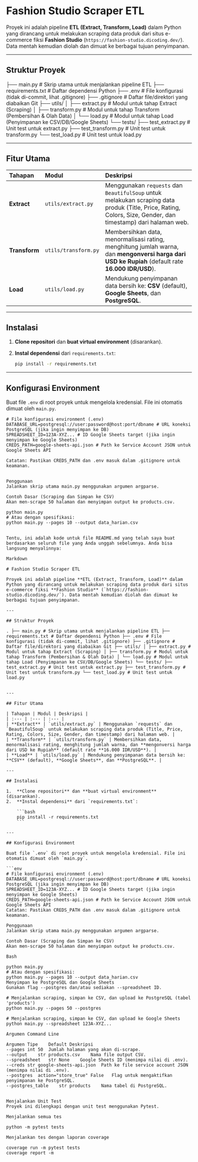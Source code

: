 # Fashion Studio Scraper ETL

Proyek ini adalah pipeline **ETL (Extract, Transform, Load)** dalam Python yang dirancang untuk melakukan scraping data produk dari situs e-commerce fiksi **Fashion Studio** (`https://fashion-studio.dicoding.dev/`). Data mentah kemudian diolah dan dimuat ke berbagai tujuan penyimpanan.

---

## Struktur Proyek

├── main.py                # Skrip utama untuk menjalankan pipeline ETL
├── requirements.txt       # Daftar dependensi Python
├── .env                   # File konfigurasi (tidak di-commit, lihat .gitignore)
├── .gitignore             # Daftar file/direktori yang diabaikan Git
├── utils/
│   ├── extract.py         # Modul untuk tahap Extract (Scraping)
│   ├── transform.py       # Modul untuk tahap Transform (Pembersihan & Olah Data)
│   └── load.py            # Modul untuk tahap Load (Penyimpanan ke CSV/DB/Google Sheets)
└── tests/
    ├── test_extract.py    # Unit test untuk extract.py
    ├── test_transform.py  # Unit test untuk transform.py
    └── test_load.py       # Unit test untuk load.py
    


---

## Fitur Utama

| Tahapan | Modul | Deskripsi |
| :--- | :--- | :--- |
| **Extract** | `utils/extract.py` | Menggunakan `requests` dan `BeautifulSoup` untuk melakukan scraping data produk (Title, Price, Rating, Colors, Size, Gender, dan timestamp) dari halaman web. |
| **Transform** | `utils/transform.py` | Membersihkan data, menormalisasi rating, menghitung jumlah warna, dan **mengonversi harga dari USD ke Rupiah** (default rate **16.000 IDR/USD**). |
| **Load** | `utils/load.py` | Mendukung penyimpanan data bersih ke: **CSV** (default), **Google Sheets**, dan **PostgreSQL**. |

---

## Instalasi

1.  **Clone repositori** dan **buat virtual environment** (disarankan).
2.  **Instal dependensi** dari `requirements.txt`:

    ```bash
    pip install -r requirements.txt
    ```

---

## Konfigurasi Environment

Buat file `.env` di root proyek untuk mengelola kredensial. File ini otomatis dimuat oleh `main.py`.

```env
# File konfigurasi environment (.env)
DATABASE_URL=postgresql://user:password@host:port/dbname # URL koneksi PostgreSQL (jika ingin menyimpan ke DB)
SPREADSHEET_ID=123A-XYZ... # ID Google Sheets target (jika ingin menyimpan ke Google Sheets)
CREDS_PATH=google-sheets-api.json # Path ke Service Account JSON untuk Google Sheets API

Catatan: Pastikan CREDS_PATH dan .env masuk dalam .gitignore untuk keamanan.


Penggunaan
Jalankan skrip utama main.py menggunakan argumen argparse.

Contoh Dasar (Scraping dan Simpan ke CSV)
Akan men-scrape 50 halaman dan menyimpan output ke products.csv.

python main.py
# Atau dengan spesifikasi:
python main.py --pages 10 --output data_harian.csv


Tentu, ini adalah kode untuk file README.md yang telah saya buat berdasarkan seluruh file yang Anda unggah sebelumnya. Anda bisa langsung menyalinnya:

Markdown

# Fashion Studio Scraper ETL

Proyek ini adalah pipeline **ETL (Extract, Transform, Load)** dalam Python yang dirancang untuk melakukan scraping data produk dari situs e-commerce fiksi **Fashion Studio** (`https://fashion-studio.dicoding.dev/`). Data mentah kemudian diolah dan dimuat ke berbagai tujuan penyimpanan.

---

## Struktur Proyek

. ├── main.py # Skrip utama untuk menjalankan pipeline ETL ├── requirements.txt # Daftar dependensi Python ├── .env # File konfigurasi (tidak di-commit, lihat .gitignore) ├── .gitignore # Daftar file/direktori yang diabaikan Git ├── utils/ │ ├── extract.py # Modul untuk tahap Extract (Scraping) │ ├── transform.py # Modul untuk tahap Transform (Pembersihan & Olah Data) │ └── load.py # Modul untuk tahap Load (Penyimpanan ke CSV/DB/Google Sheets) └── tests/ ├── test_extract.py # Unit test untuk extract.py ├── test_transform.py # Unit test untuk transform.py └── test_load.py # Unit test untuk load.py


---

## Fitur Utama

| Tahapan | Modul | Deskripsi |
| :--- | :--- | :--- |
| **Extract** | `utils/extract.py` | Menggunakan `requests` dan `BeautifulSoup` untuk melakukan scraping data produk (Title, Price, Rating, Colors, Size, Gender, dan timestamp) dari halaman web. |
| **Transform** | `utils/transform.py` | Membersihkan data, menormalisasi rating, menghitung jumlah warna, dan **mengonversi harga dari USD ke Rupiah** (default rate **16.000 IDR/USD**). |
| **Load** | `utils/load.py` | Mendukung penyimpanan data bersih ke: **CSV** (default), **Google Sheets**, dan **PostgreSQL**. |

---

## Instalasi

1.  **Clone repositori** dan **buat virtual environment** (disarankan).
2.  **Instal dependensi** dari `requirements.txt`:

    ```bash
    pip install -r requirements.txt
    ```

---

## Konfigurasi Environment

Buat file `.env` di root proyek untuk mengelola kredensial. File ini otomatis dimuat oleh `main.py`.

```env
# File konfigurasi environment (.env)
DATABASE_URL=postgresql://user:password@host:port/dbname # URL koneksi PostgreSQL (jika ingin menyimpan ke DB)
SPREADSHEET_ID=123A-XYZ... # ID Google Sheets target (jika ingin menyimpan ke Google Sheets)
CREDS_PATH=google-sheets-api.json # Path ke Service Account JSON untuk Google Sheets API
Catatan: Pastikan CREDS_PATH dan .env masuk dalam .gitignore untuk keamanan.

Penggunaan
Jalankan skrip utama main.py menggunakan argumen argparse.

Contoh Dasar (Scraping dan Simpan ke CSV)
Akan men-scrape 50 halaman dan menyimpan output ke products.csv.

Bash

python main.py
# Atau dengan spesifikasi:
python main.py --pages 10 --output data_harian.csv
Menyimpan ke PostgreSQL dan Google Sheets
Gunakan flag --postgres dan/atau sediakan --spreadsheet ID.

# Menjalankan scraping, simpan ke CSV, dan upload ke PostgreSQL (tabel 'products')
python main.py --pages 50 --postgres

# Menjalankan scraping, simpan ke CSV, dan upload ke Google Sheets
python main.py --spreadsheet 123A-XYZ...

Argumen Command Line

Argumen	Tipe	Default	Deskripsi
--pages	int	50	Jumlah halaman yang akan di-scrape.
--output	str	products.csv	Nama file output CSV.
--spreadsheet	str	None	Google Sheets ID (menimpa nilai di .env).
--creds	str	google-sheets-api.json	Path ke file service account JSON (menimpa nilai di .env).
--postgres	action="store_true"	False	Flag untuk mengaktifkan penyimpanan ke PostgreSQL.
--postgres_table	str	products	Nama tabel di PostgreSQL.


Menjalankan Unit Test
Proyek ini dilengkapi dengan unit test menggunakan Pytest.

Menjalankan semua tes

python -m pytest tests

Menjalankan tes dengan laporan coverage

coverage run -m pytest tests
coverage report -m
